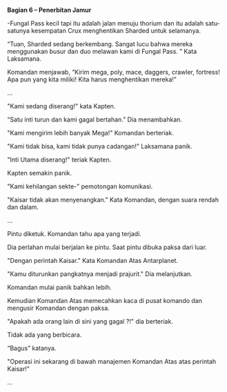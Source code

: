 **Bagian 6 – Penerbitan Jamur**

-Fungal Pass kecil tapi itu adalah jalan menuju thorium dan itu adalah satu-satunya kesempatan Crux menghentikan Sharded untuk selamanya.

“Tuan, Sharded sedang berkembang. Sangat lucu bahwa mereka menggunakan busur dan duo melawan kami di Fungal Pass. ” Kata Laksamana.

Komandan menjawab, “Kirim mega, poly, mace, daggers, crawler, fortress! Apa pun yang kita miliki! Kita harus menghentikan mereka!”

…

"Kami sedang diserang!" kata Kapten.

“Satu inti turun dan kami gagal bertahan.” Dia menambahkan.

"Kami mengirim lebih banyak Mega!" Komandan berteriak.

"Kami tidak bisa, kami tidak punya cadangan!" Laksamana panik.

"Inti Utama diserang!" teriak Kapten.

Kapten semakin panik.

"Kami kehilangan sekte-" pemotongan komunikasi.

"Kaisar tidak akan menyenangkan." Kata Komandan, dengan suara rendah dan dalam.

…

Pintu diketuk. Komandan tahu apa yang terjadi.

Dia perlahan mulai berjalan ke pintu. Saat pintu dibuka paksa dari luar.

"Dengan perintah Kaisar." Kata Komandan Atas Antarplanet.

"Kamu diturunkan pangkatnya menjadi prajurit." Dia melanjutkan.

Komandan mulai panik bahkan lebih.

Kemudian Komandan Atas memecahkan kaca di pusat komando dan mengusir Komandan dengan paksa.

"Apakah ada orang lain di sini yang gagal ?!" dia berteriak.

Tidak ada yang berbicara.

“Bagus” katanya.

"Operasi ini sekarang di bawah manajemen Komandan Atas atas perintah Kaisar!"

...
